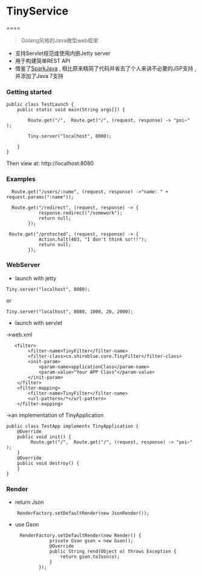 # TinyService
====

>Golang风格的Java微型web框架

* 支持Servlet规范或使用内嵌Jetty server
* 用于构建简单REST API
* 借鉴了[SparkJava](http://sparkjava.com) , 相比原来精简了代码并省去了个人来讲不必要的JSP支持 , 并添加了Java 7支持

### Getting started

```
public class TestLaunch {
    public static void main(String args[]) {

        Route.get("/",  Route.get("/", (request, response) -> "poi~" );

        Tiny.server("localhost", 8000);

    }
}
```

Then view at: http://localhost:8080

### Examples

```
  Route.get("/users/:name", (request, response) ->"name: " + request.params(":name"));
```

```
  Route.get("/redirect", (request, response) -> {
            response.redirect("/somework");
            return null;
        });
```

```
 Route.get("/protected", (request, response) -> {
            Action.halt(403, "I don't think so!!!");
            return null;
        });
```

### WebServer

* launch with jetty


```
Tiny.server("localhost", 8080);
```
or

```
Tiny.server("localhost", 8080, 1000, 20, 2000);
```


* launch with servlet

->web.xml

```
   <filter>
        <filter-name>TinyFilter</filter-name>
        <filter-class>cn.shiroblue.core.TinyFilter</filter-class>
        <init-param>
            <param-name>applicationClass</param-name>
            <param-value>"Your APP Class"</param-value>
        </init-param>
    </filter>
    <filter-mapping>
        <filter-name>TinyFilter</filter-name>
        <url-pattern>/*</url-pattern>
    </filter-mapping>
```

->an implementation of TinyApplication

```
public class TestApp implements TinyApplication {
    @Override
    public void init() {
         Route.get("/",  Route.get("/", (request, response) -> "poi~" );
    }
    @Override
    public void destroy() {
    }
}
```

### Render

* return Json

```
	RenderFactory.setDefaultRender(new JsonRender());
```

* use Gson

```
     RenderFactory.setDefaultRender(new Render() {
                private Gson gson = new Gson();
                @Override
                public String rend(Object o) throws Exception {
                    return gson.toJson(o);
                }
            });
```


